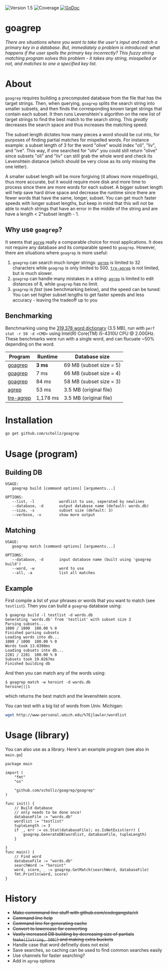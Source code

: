 ![Version 1.5](https://img.shields.io/badge/version-1.5-brightgreen.svg?version=flat-square)
![Coverage](https://img.shields.io/badge/coverage-81%25-orange.svg)
[![GoDoc](https://godoc.org/github.com/schollz/goagrep/goagrep?status.svg)](https://godoc.org/github.com/schollz/goagrep/goagrep)

# goagrep

<!-- ![Big Fuzz Mascot](http://ecx.images-amazon.com/images/I/417W-2NwzpL._SX355_.jpg)
 -->

_There are situations where you want to take the user's input and match a primary key in a database. But, immediately a problem is introduced: what happens if the user spells the primary key incorrectly? This fuzzy string matching program solves this problem - it takes any string, misspelled or not, and matches to one a specified key list._

# About

`goagrep` requires building a precomputed database from the file that has the target strings. Then, when querying, `goagrep` splits the search string into smaller subsets, and then finds the corresponding known target strings that contain each subset. It then runs Levenshtein's algorithm on the new list of target strings to find the best match to the search string. This _greatly_ decreases the search space and thus increases the matching speed.

The subset length dictates how many pieces a word should be cut into, for purposes of finding partial matches for mispelled words. For instance example: a subset length of 3 for the word "olive" would index "oli", "liv", and "ive". This way, if one searched for "oliv" you could still return "olive" since subsets "oli" and "liv" can still grab the whole word and check its Levenshtein distance (which should be very close as its only missing the one letter).

A smaller subset length will be more forgiving (it allows more mispellings), thus more accurate, but it would require more disk and more time to process since there are more words for each subset. A bigger subset length will help save hard drive space and decrease the runtime since there are fewer words that have the same, longer, subset. You can get much faster speeds with longer subset lengths, but keep in mind that this will not be able to match strings that have an error in the middle of the string and are have a length < 2*subset length - 1.

## Why use `goagrep`?
It seems that [`agrep`](https://github.com/Wikinaut/agrep)  really a comparable choice for most applications. It does not require any database and its comparable speed to `goagrep`. However, there are situations where `goagrep` is more useful:

1. `goagrep` can search much longer strings: [`agrep`](https://github.com/Wikinaut/agrep)  is limited to 32 characters while `goagrep` is only limited to 500. [`tre-agrep`](http://laurikari.net/tre/download/)  is not limited, but is much slower.
2. `goagrep` can handle many mistakes in a string: [`agrep`](https://github.com/Wikinaut/agrep)  is limited to edit distances of 8, while `goagrep` has no limit.
3. `goagrep` is *fast* (see benchmarking below), and the speed can be tuned: You can set higher subset lengths to get faster speeds and less accuracy - leaving the tradeoff up to you

## Benchmarking
Benchmarking using the [319,378 word dictionary](http://www.md5this.com/tools/wordlists.html) (3.5 MB), run with `perf stat -r 50 -d <CMD>` using Intel(R) Core(TM) i5-4310U CPU @ 2.00GHz. These benchmarks were run with a single word, and can flucuate ~50% depending on the word.

Program                                             | Runtime  | Database size
--------------------------------------------------- | -------- | -----------------------
[goagrep](https://github.com/schollz/goagrep/tree/master) | **3 ms**     | 69 MB (subset size = 5)
[goagrep](https://github.com/schollz/goagrep/tree/master) | 7 ms     | 66 MB (subset size = 4)
[goagrep](https://github.com/schollz/goagrep/tree/master) | 84 ms    | 58 MB (subset size = 3)
[agrep](https://github.com/Wikinaut/agrep)          | 53 ms    | 3.5 MB (original file)
[tre-agrep](http://laurikari.net/tre/download/)     | 1,178 ms | 3.5 MB (original file)



# Installation

```bash
go get github.com/schollz/goagrep
```

# Usage (program)

## Building DB

```
USAGE:
   goagrep build [command options] [arguments...]

OPTIONS:
   --list, -l           wordlist to use, seperated by newlines
   --database, -d       output database name (default: words.db)
   --size, -s           subset size (default: 3)
   --verbose, -v        show more output
```

## Matching

```
USAGE:
   goagrep match [command options] [arguments...]

OPTIONS:
   --database, -d       input database name (built using 'goagrep build')
   --word, -w           word to use
   --all, -a            list all matches
```

## Example
First compile a list of your phrases or words that you want to match (see `testlist`). Then you can build a `goagrep` database using:

```
$ goagrep build -l testlist -d words.db
Generating 'words.db' from 'testlist' with subset size 3
Parsing subsets...
1000 / 1000  100.00 % 0
Finished parsing subsets
Loading words into db...
1000 / 1000  100.00 % 0
Words took 13.0398ms
Loading subsets into db...
2281 / 2281  100.00 % 0
Subsets took 19.0267ms
Finished building db
```

And then you can match any of the words using:

```
$ goagrep match -w heroint -d words.db
heroine|||1
```

which returns the best match and the levenshtein score.

You can test with a big list of words from Univ. Michigan:

```bash
wget http://www-personal.umich.edu/%7Ejlawler/wordlist
```

# Usage (library)

You can also use as a library. Here's an example program (see also in `main.go`)

```golang
package main

import (
	"fmt"
	"os"

	"github.com/schollz/goagrep/goagrep"
)

func init() {
	// Build database
	// only needs to be done once!
	databaseFile := "words.db"
	wordlist := "testlist"
	tupleLength := 3
	if _, err := os.Stat(databaseFile); os.IsNotExist(err) {
		goagrep.GenerateDB(wordlist, databaseFile, tupleLength)
	}

}
func main() {
	// Find word
	databaseFile := "words.db"
	searchWord := "heroint"
	word, score, _ := goagrep.GetMatch(searchWord, databaseFile)
	fmt.Println(word, score)
}
```

# History
- ~~Make commmand line stuff with github.com/codegangsta/cli~~
- ~~Command line help~~
- ~~Command line for generating cache~~
- ~~Convert to lowercase for converting~~
- ~~Vastly increased DB building by decreasing size of partials (`make([]string, 500)`) and making extra buckets~~
- Handle case that word definetly does not exist
- Save searches, so caching can be used to find common searches easily
- Use channels for faster searching?
- Add in `agrep` options
